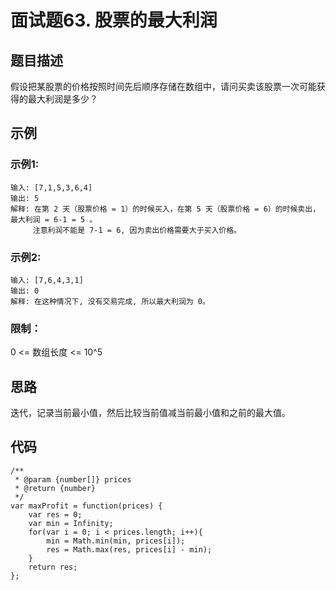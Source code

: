 # 面试题63. 股票的最大利润

## 题目描述

假设把某股票的价格按照时间先后顺序存储在数组中，请问买卖该股票一次可能获得的最大利润是多少？

## 示例

### 示例1:

```
输入: [7,1,5,3,6,4]
输出: 5
解释: 在第 2 天（股票价格 = 1）的时候买入，在第 5 天（股票价格 = 6）的时候卖出，最大利润 = 6-1 = 5 。
     注意利润不能是 7-1 = 6, 因为卖出价格需要大于买入价格。
```

### 示例2:

```
输入: [7,6,4,3,1]
输出: 0
解释: 在这种情况下, 没有交易完成, 所以最大利润为 0。
```

### 限制：

0 <= 数组长度 <= 10^5

## 思路

迭代，记录当前最小值，然后比较当前值减当前最小值和之前的最大值。

## 代码

```
/**
 * @param {number[]} prices
 * @return {number}
 */
var maxProfit = function(prices) {
    var res = 0;
    var min = Infinity;
    for(var i = 0; i < prices.length; i++){
        min = Math.min(min, prices[i]);
        res = Math.max(res, prices[i] - min);
    }
    return res;
};
```

